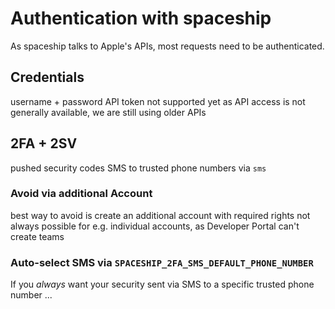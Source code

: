 # Authentication with spaceship

As spaceship talks to Apple's APIs, most requests need to be authenticated.

## Credentials

username + password
API token not supported yet as API access is not generally available, we are still using older APIs

## 2FA + 2SV

pushed security codes
SMS to trusted phone numbers via `sms`

### Avoid via additional Account

best way to avoid is create an additional account with required rights
not always possible for e.g. individual accounts, as Developer Portal can't create teams

### Auto-select SMS via `SPACESHIP_2FA_SMS_DEFAULT_PHONE_NUMBER`

If you _always_ want your security sent via SMS to a specific trusted phone number ...


